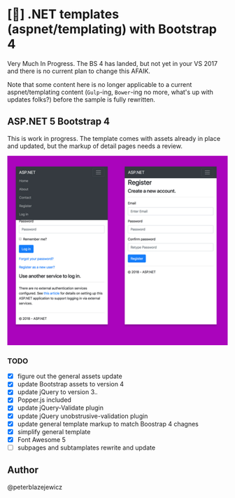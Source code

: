 # [:construction:] .NET templates (aspnet/templating) with Bootstrap 4

Very Much In Progress. The BS 4 has landed, but not yet in your VS 2017 and there is no current plan to change this AFAIK.

Note that some content here is no longer applicable to a current aspnet/templating content (`Gulp`-ing, `Bower`-ing no more, what's up with updates folks?) before the sample is fully rewritten.

## ASP.NET 5 Bootstrap  4

This is work in progress. The template comes with assets already in place and updated, but the markup of detail pages needs a review.

![Screenshot](assets/screenshot.jpg)

### TODO

- [x] figure out the general assets update
- [x] update Bootstrap assets to version 4
- [x] update jQuery to version 3.*.*
- [x] Popper.js included
- [x] update jQuery-Validate plugin
- [x] update jQuery unobstrusive-validation plugin
- [x] update general template markup to match Boostrap 4 chagnes
- [x] simplify general template
- [x] Font Awesome 5
- [ ] subpages and subtamplates rewrite and update

## Author

@peterblazejewicz
